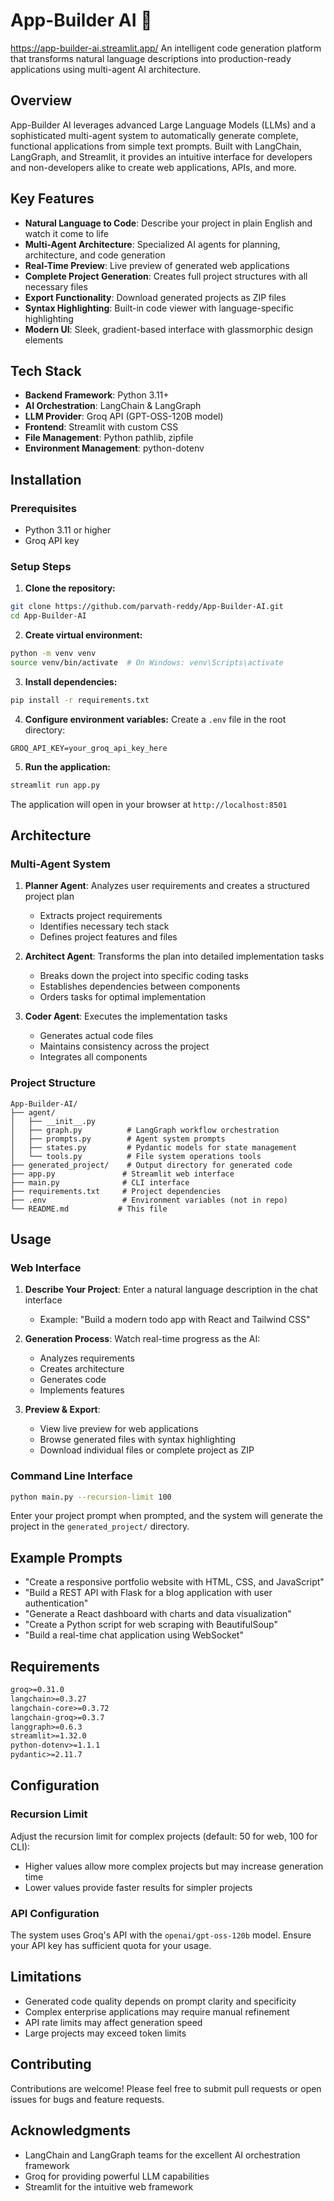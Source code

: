 # App-Builder AI 🚀

https://app-builder-ai.streamlit.app/
An intelligent code generation platform that transforms natural language descriptions into production-ready applications using multi-agent AI architecture.

## Overview

App-Builder AI leverages advanced Large Language Models (LLMs) and a sophisticated multi-agent system to automatically generate complete, functional applications from simple text prompts. Built with LangChain, LangGraph, and Streamlit, it provides an intuitive interface for developers and non-developers alike to create web applications, APIs, and more.

## Key Features

- **Natural Language to Code**: Describe your project in plain English and watch it come to life
- **Multi-Agent Architecture**: Specialized AI agents for planning, architecture, and code generation
- **Real-Time Preview**: Live preview of generated web applications
- **Complete Project Generation**: Creates full project structures with all necessary files
- **Export Functionality**: Download generated projects as ZIP files
- **Syntax Highlighting**: Built-in code viewer with language-specific highlighting
- **Modern UI**: Sleek, gradient-based interface with glassmorphic design elements

## Tech Stack

- **Backend Framework**: Python 3.11+
- **AI Orchestration**: LangChain & LangGraph
- **LLM Provider**: Groq API (GPT-OSS-120B model)
- **Frontend**: Streamlit with custom CSS
- **File Management**: Python pathlib, zipfile
- **Environment Management**: python-dotenv

## Installation

### Prerequisites

- Python 3.11 or higher
- Groq API key

### Setup Steps

1. **Clone the repository:**
```bash
git clone https://github.com/parvath-reddy/App-Builder-AI.git
cd App-Builder-AI
```

2. **Create virtual environment:**
```bash
python -m venv venv
source venv/bin/activate  # On Windows: venv\Scripts\activate
```

3. **Install dependencies:**
```bash
pip install -r requirements.txt
```

4. **Configure environment variables:**
Create a `.env` file in the root directory:
```env
GROQ_API_KEY=your_groq_api_key_here
```

5. **Run the application:**
```bash
streamlit run app.py
```

The application will open in your browser at `http://localhost:8501`

## Architecture

### Multi-Agent System

1. **Planner Agent**: Analyzes user requirements and creates a structured project plan
   - Extracts project requirements
   - Identifies necessary tech stack
   - Defines project features and files

2. **Architect Agent**: Transforms the plan into detailed implementation tasks
   - Breaks down the project into specific coding tasks
   - Establishes dependencies between components
   - Orders tasks for optimal implementation

3. **Coder Agent**: Executes the implementation tasks
   - Generates actual code files
   - Maintains consistency across the project
   - Integrates all components

### Project Structure

```
App-Builder-AI/
├── agent/
│   ├── __init__.py
│   ├── graph.py          # LangGraph workflow orchestration
│   ├── prompts.py        # Agent system prompts
│   ├── states.py         # Pydantic models for state management
│   └── tools.py          # File system operations tools
├── generated_project/    # Output directory for generated code
├── app.py               # Streamlit web interface
├── main.py              # CLI interface
├── requirements.txt     # Project dependencies
├── .env                 # Environment variables (not in repo)
└── README.md           # This file
```

## Usage

### Web Interface

1. **Describe Your Project**: Enter a natural language description in the chat interface
   - Example: "Build a modern todo app with React and Tailwind CSS"
   
2. **Generation Process**: Watch real-time progress as the AI:
   - Analyzes requirements
   - Creates architecture
   - Generates code
   - Implements features

3. **Preview & Export**:
   - View live preview for web applications
   - Browse generated files with syntax highlighting
   - Download individual files or complete project as ZIP

### Command Line Interface

```bash
python main.py --recursion-limit 100
```

Enter your project prompt when prompted, and the system will generate the project in the `generated_project/` directory.

## Example Prompts

- "Create a responsive portfolio website with HTML, CSS, and JavaScript"
- "Build a REST API with Flask for a blog application with user authentication"
- "Generate a React dashboard with charts and data visualization"
- "Create a Python script for web scraping with BeautifulSoup"
- "Build a real-time chat application using WebSocket"

## Requirements

```txt
groq>=0.31.0
langchain>=0.3.27
langchain-core>=0.3.72
langchain-groq>=0.3.7
langgraph>=0.6.3
streamlit>=1.32.0
python-dotenv>=1.1.1
pydantic>=2.11.7
```

## Configuration

### Recursion Limit
Adjust the recursion limit for complex projects (default: 50 for web, 100 for CLI):
- Higher values allow more complex projects but may increase generation time
- Lower values provide faster results for simpler projects

### API Configuration
The system uses Groq's API with the `openai/gpt-oss-120b` model. Ensure your API key has sufficient quota for your usage.

## Limitations

- Generated code quality depends on prompt clarity and specificity
- Complex enterprise applications may require manual refinement
- API rate limits may affect generation speed
- Large projects may exceed token limits

## Contributing

Contributions are welcome! Please feel free to submit pull requests or open issues for bugs and feature requests.


## Acknowledgments

- LangChain and LangGraph teams for the excellent AI orchestration framework
- Groq for providing powerful LLM capabilities
- Streamlit for the intuitive web framework
